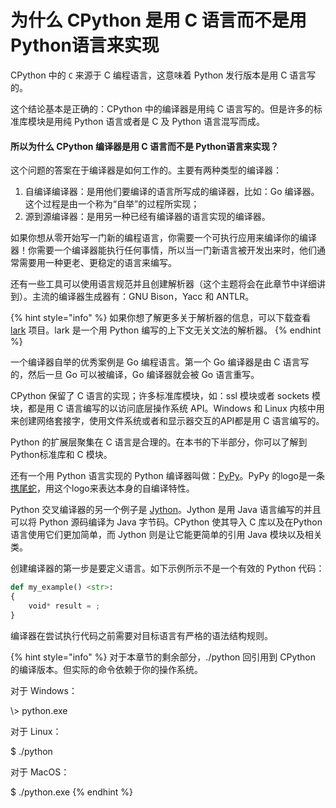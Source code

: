 # 为什么 CPython 是用 C 语言而不是用Python语言来实现

CPython 中的 `C` 来源于 C 编程语言，这意味着 Python 发行版本是用 C 语言写的。

这个结论基本是正确的：CPython 中的编译器是用纯 C 语言写的。但是许多的标准库模块是用纯 Python 语言或者是 C 及 Python 语言混写而成。

#### 所以为什么 CPython 编译器是用 C 语言而不是 Python语言来实现？

这个问题的答案在于编译器是如何工作的。主要有两种类型的编译器：

1. 自编译编译器：是用他们要编译的语言所写成的编译器，比如：Go 编译器。这个过程是由一个称为“自举”的过程所实现；
2. 源到源编译器：是用另一种已经有编译器的语言实现的编译器。

如果你想从零开始写一门新的编程语言，你需要一个可执行应用来编译你的编译器！你需要一个编译器能执行任何事情，所以当一门新语言被开发出来时，他们通常需要用一种更老、更稳定的语言来编写。

还有一些工具可以使用语言规范并且创建解析器（这个主题将会在此章节中详细讲到）。主流的编译器生成器有：GNU Bison，Yacc 和 ANTLR。

{% hint style="info" %}
如果你想了解更多关于解析器的信息，可以下载查看 [lark](https://github.com/lark-parser/lark) 项目。lark 是一个用 Python 编写的上下文无关文法的解析器。
{% endhint %}

一个编译器自举的优秀案例是 Go 编程语言。第一个 Go 编译器是由 C 语言写的，然后一旦 Go 可以被编译，Go 编译器就会被 Go 语言重写。

CPython 保留了 C 语言的实现；许多标准库模块，如：ssl 模块或者 sockets 模块，都是用 C 语言编写的以访问底层操作系统 API。Windows 和 Linux 内核中用来创建网络套接字，使用文件系统或者和显示器交互的API都是用 C 语言编写的。

Python 的扩展层聚集在 C 语言是合理的。在本书的下半部分，你可以了解到Python标准库和 C 模块。

还有一个用 Python 语言实现的 Python 编译器叫做：[PyPy](https://pypy.org)。PyPy 的logo是一条[携尾蛇](https://en.wikipedia.org/wiki/Ouroboros)，用这个logo来表达本身的自编译特性。

Python 交叉编译器的另一个例子是 [Jython](https://www.jython.org)。Jython 是用 Java 语言编写的并且可以将 Python 源码编译为 Java 字节码。CPython 使其导入 C 库以及在Python语言使用它们更加简单，而 Jython 则是让它能更简单的引用 Java 模块以及相关类。

创建编译器的第一步是要定义语言。如下示例所示不是一个有效的 Python 代码：

```python
def my_example() <str>:
{
    void* result = ;
}
```

编译器在尝试执行代码之前需要对目标语言有严格的语法结构规则。

{% hint style="info" %}
对于本章节的剩余部分，./python 回引用到 CPython 的编译版本。但实际的命令依赖于你的操作系统。

对于 Windows：

\\> python.exe

对于 Linux：

$ ./python

对于 MacOS：

$ ./python.exe
{% endhint %}

